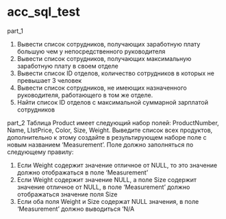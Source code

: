 # acc_sql_test

part_1
1. Вывести список сотрудников, получающих заработную плату большую чем у 
непосредственного руководителя
2. Вывести список сотрудников, получающих максимальную заработную плату в своем 
отделе
3. Вывести список ID отделов, количество сотрудников в которых не превышает 3 человек
4. Вывести список сотрудников, не имеющих назначенного руководителя, работающего в том
же отделе.
5. Найти список ID отделов с максимальной суммарной зарплатой сотрудников

part_2
Таблица Product имеет следующий набор полей:
ProductNumber, Name, LIstPrice, Color, Size, Weight. 
Выведите список всех продуктов, дополнительно к этому создайте в результирующем наборе поле 
с новым названием ‘Measurement’. Поле должно заполняться по следующему правилу: 
1. Если Weight содержит значение отличное от NULL, то это значение должно 
отображаться в поле ‘Measurement’
2. Если Weight содержит значение NULL, а поле Size содержит значение отличное от 
NULL, в поле ‘Measurement’ должно отображаться значение поля Size
3. Если оба поля Weight и Size содержат NULL значения, в поле ‘Measurement’ 
должно выводиться ‘N/A
